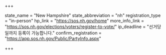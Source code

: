 +++

state_name = "New Hampshire"
state_abbreviation = "nh"
registration_type = "in-person"
hp_link = "https://sos.nh.gov/home"
more_info_link = "https://sos.nh.gov/elections/voters/register-to-vote/"
ip_deadline = "선거당일까지 등록이 가능합니다."
confirm_registration = "https://app.sos.nh.gov/Public/PartyInfo.aspx"

+++